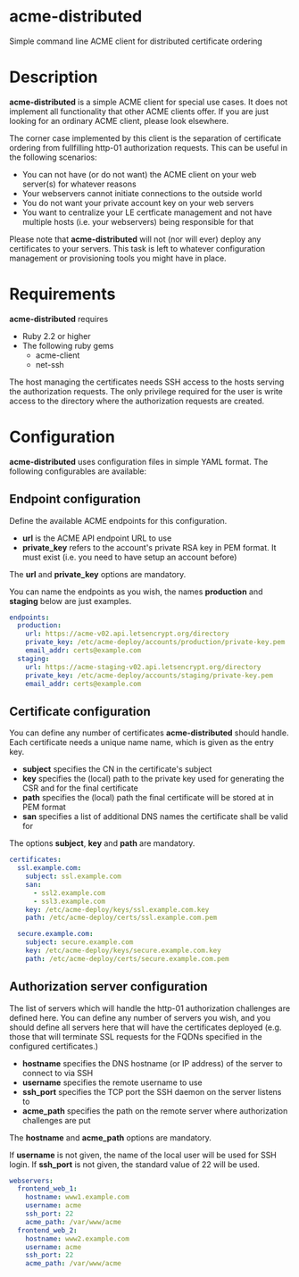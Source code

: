 # acme-distributed
Simple command line ACME client for distributed certificate ordering

# Description
**acme-distributed** is a simple ACME client for special use cases. It does not implement all functionality that other ACME clients offer. If you are just looking for an ordinary ACME client, please look elsewhere.

The corner case implemented by this client is the separation of certificate ordering from fullfilling http-01 authorization requests. This can be useful in the following scenarios:

* You can not have (or do not want) the ACME client on your web server(s) for whatever reasons
* Your webservers cannot initiate connections to the outside world
* You do not want your private account key on your web servers
* You want to centralize your LE certficate management and not have multiple hosts (i.e. your webservers) being responsible for that

Please note that **acme-distributed** will not (nor will ever) deploy any certificates to your servers. This task is left to whatever configuration management or provisioning tools you might have in place.

# Requirements
**acme-distributed** requires

* Ruby 2.2 or higher
* The following ruby gems
  * acme-client
  * net-ssh
  
The host managing the certificates needs SSH access to the hosts serving the authorization requests. The only privilege required for the user is write access to the directory where the authorization requests are created.

# Configuration
**acme-distributed** uses configuration files in simple YAML format. The following configurables are available:

## Endpoint configuration
Define the available ACME endpoints for this configuration.  

* **url** is the ACME API endpoint URL to use
* **private_key** refers to the account's private RSA key in PEM format. It must exist (i.e. you need to have setup an account before)

The **url** and **private_key** options are mandatory.

You can name the endpoints as you wish, the names **production** and **staging** below are just examples.

```yaml
endpoints:                                                                                                                                                                  
  production:                                                                                                                                                               
    url: https://acme-v02.api.letsencrypt.org/directory                                                                                                                     
    private_key: /etc/acme-deploy/accounts/production/private-key.pem                                                                                                       
    email_addr: certs@example.com
  staging:
    url: https://acme-staging-v02.api.letsencrypt.org/directory
    private_key: /etc/acme-deploy/accounts/staging/private-key.pem
    email_addr: certs@example.com
```
## Certificate configuration
You can define any number of certificates **acme-distributed** should handle. Each certificate needs a unique name name, which is given as the entry key.

* **subject** specifies the CN in the certificate's subject
* **key** specifies the (local) path to the private key used for generating the CSR and for the final certificate
* **path** specifies the (local) path the final certificate will be stored at in PEM format
* **san** specifies a list of additional DNS names the certificate shall be valid for

The options **subject**, **key** and **path** are mandatory.

```yaml
certificates:
  ssl.example.com:
    subject: ssl.example.com
    san:
      - ssl2.example.com
      - ssl3.example.com
    key: /etc/acme-deploy/keys/ssl.example.com.key
    path: /etc/acme-deploy/certs/ssl.example.com.pem

  secure.example.com:
    subject: secure.example.com
    key: /etc/acme-deploy/keys/secure.example.com.key
    path: /etc/acme-deploy/certs/secure.example.com.pem

```
## Authorization server configuration
The list of servers which will handle the http-01 authorization challenges are defined here. You can define any number of servers you wish, and you should define all servers here that will have the certificates deployed (e.g. those that will terminate SSL requests for the FQDNs specified in the configured certificates.)

* **hostname** specifies the DNS hostname (or IP address) of the server to connect to via SSH
* **username** specifies the remote username to use
* **ssh_port** specifies the TCP port the SSH daemon on the server listens to
* **acme_path** specifies the path on the remote server where authorization challenges are put

The **hostname** and **acme_path** options are mandatory.

If **username** is not given, the name of the local user will be used for SSH login.
If **ssh_port** is not given, the standard value of 22 will be used.

```yaml
webservers:
  frontend_web_1:
    hostname: www1.example.com
    username: acme
    ssh_port: 22
    acme_path: /var/www/acme
  frontend_web_2:
    hostname: www2.example.com
    username: acme
    ssh_port: 22
    acme_path: /var/www/acme

```

